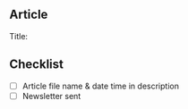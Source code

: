 ## Article
Title:

## Checklist
* [ ] Article file name & date time in description
* [ ] Newsletter sent
